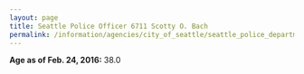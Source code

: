 ```yaml
---
layout: page
title: Seattle Police Officer 6711 Scotty O. Bach
permalink: /information/agencies/city_of_seattle/seattle_police_department/copbook/6711/
---
```


**Age as of Feb. 24, 2016:** 38.0
